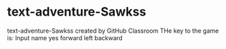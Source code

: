 # text-adventure-Sawkss
text-adventure-Sawkss created by GitHub Classroom
THe key to the game is:
Input name
yes
forward
left
backward

